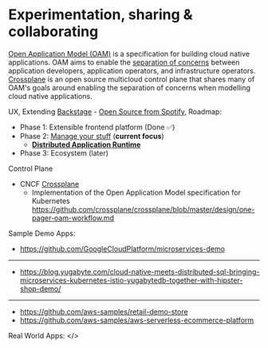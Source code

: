 # Experimentation, sharing & collaborating

[Open Application Model (OAM)](https://github.com/oam-dev/spec) is a specification for building cloud native applications. OAM aims to enable the [separation of concerns](https://github.com/oam-dev/spec/blob/d16d5add/introduction.md) between application developers, application operators, and infrastructure operators. [Crossplane](https://crossplane.io/) is an open source multicloud control plane that shares many of OAM's goals around enabling the separation of concerns when modelling cloud native applications.
  
UX, Extending [Backstage](https://backstage.io/) - [Open Source from Spotify](https://labs.spotify.com/2020/04/21/how-we-use-backstage-at-spotify/), Roadmap:
  * Phase 1: Extensible frontend platform (Done ✅) 
  * Phase 2: [Manage your stuff](https://backstage.io/blog/2020/05/22/phase-2-service-catalog) (**current focus**)
    * [**Distributed Application Runtime**](https://dapr.io/)
  * Phase 3: Ecosystem (later)

Control Plane  
* CNCF [Crossplane](https://github.com/crossplane/crossplane)
  * Implementation of the Open Application Model specification for Kubernetes https://github.com/crossplane/crossplane/blob/master/design/one-pager-oam-workflow.md
       
Sample Demo Apps:  
  * https://github.com/GoogleCloudPlatform/microservices-demo
 ---
 * https://blog.yugabyte.com/cloud-native-meets-distributed-sql-bringing-microservices-kubernetes-istio-yugabytedb-together-with-hipster-shop-demo/
 ---  
  * https://github.com/aws-samples/retail-demo-store
  * https://github.com/aws-samples/aws-serverless-ecommerce-platform
 
Real World Apps:
</>
